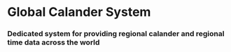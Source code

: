 # Global Calander System

### Dedicated system for providing regional calander and regional time data across the world
